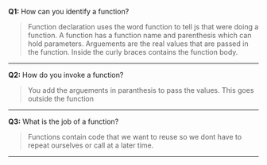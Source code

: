 
**Q1:** How can you identify a function?

> Function declaration uses the word function to tell js that were doing a function. A function has a function name and parenthesis which can hold parameters. Arguements are the real values that are passed in the function. Inside the curly braces contains the function body.

---

**Q2:** How do you invoke a function?

> You add the arguements in paranthesis to pass the values. This goes outside the function
 
---

**Q3:** What is the job of a function?

> Functions contain code that we want to reuse so we dont have to repeat ourselves or call at a later time.
---
